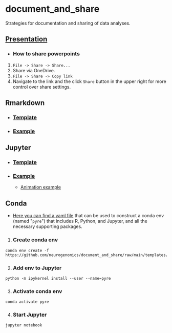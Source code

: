 # document_and_share
Strategies for documentation and sharing of data analyses.

## [Presentation](https://imperiallondon-my.sharepoint.com/:p:/g/personal/bms20_ic_ac_uk/EXGehX5v6jxNqpgeyd1LuNEBQKEXzFznBs4lmo6xbKrUXw?e=BjczKB) 

- ### How to share powerpoints 
1. `File -> Share -> Share...`
2. Share via OneDrive.
3. `File -> Share -> Copy link`
4. Navigate to the link and the click `Share` button in the upper right for more control over share settings. 

## Rmarkdown  

- ### [Template](https://neurogenomics.github.io/document_and_share/templates/rmarkdown_template.html)  

- ### [Example](https://neurogenomics.github.io/document_and_share/templates/rmarkdown_example.html) 

## Jupyter 

- ### [Template](https://neurogenomics.github.io/document_and_share/templates/jupyter_template.html)  

- ### [Example](https://neurogenomics.github.io/AD_CVD_genetics/code/DeGAs.html)   

    + [Animation example](https://neurogenomics.github.io/AD_CVD_genetics/code/DeGAs.html#2D-UMAP)

## Conda 

- [Here you can find a yaml file](https://github.com/neurogenomics/document_and_share/blob/main/templates/env.yml) that can be used to construct a conda env (named "`pyre`") that includes R, Python, and Jupyter, and all the necessary supporting packages. 

1. ### Create conda env  

```
conda env create -f https://github.com/neurogenomics/document_and_share/raw/main/templates/env.yml
```  

2. ### Add env to Jupyter 

``` 
python -m ipykernel install --user --name=pyre
```

3. ### Activate conda env  

```
conda activate pyre
```  

4. ### Start Jupyter  

``` 
jupyter notebook
```



